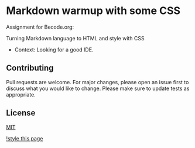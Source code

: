 # Markdown warmup with some CSS 
Assignment for Becode.org: 

Turning Markdown language to HTML and style with CSS 
- Context: Looking for a good IDE. 


## Contributing
Pull requests are welcome. For major changes, please open an issue first to discuss what you would like to change.
Please make sure to update tests as appropriate.

## License
[MIT](https://choosealicense.com/licenses/mit/)


[!style this page](https://panaddamanarata.github.io/markdown-warmup-css/)






